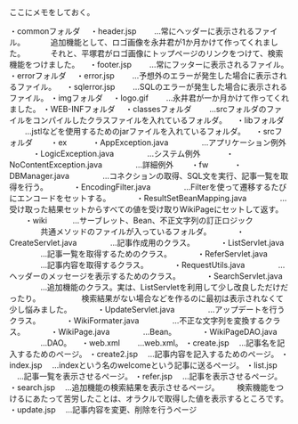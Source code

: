 ここにメモをしておく。

・commonフォルダ
　・header.jsp
　　…常にヘッダーに表示されるファイル。
　　　追加機能として、ロゴ画像を永井君が1か月かけて作ってくれました。
　　　それと、平塚君がロゴ画像にトップページのリンクをつけて、検索機能をつけました。
　・footer.jsp
　　…常にフッターに表示されるファイル。
・errorフォルダ
　・error.jsp
　　…予想外のエラーが発生した場合に表示されるファイル。
　・sqlerror.jsp
　　…SQLのエラーが発生した場合に表示されるファイル。
・imgフォルダ
　・logo.gif
　　…永井君が一か月かけて作ってくれました。
・WEB-INFフォルダ
　・classesフォルダ
　　…srcフォルダのファイルをコンパイルしたクラスファイルを入れているフォルダ。
　・libフォルダ
　　…jstlなどを使用するためのjarファイルを入れているフォルダ。
　・srcフォルダ
　　・ex
　　　・AppException.java
　　　　…アプリケーション例外
　　　・LogicException.java
　　　　…システム例外
　　　・NoContentException.java
　　　　…詳細例外
　　・fw
　　　・DBManager.java
　　　　…コネクションの取得、SQL文を実行、記事一覧を取得を行う。
　　　・EncodingFilter.java
　　　　…Filterを使って遷移するたびにエンコードをセットする。
　　　・ResultSetBeanMapping.java
　　　　…受け取った結果セットからすべての値を受け取りWikiPageにセットして返す。
　　・wiki
　　　…サーブレット、Bean、不正文字列の訂正ロジック
　　　　共通メソッドのファイルが入っているフォルダ。
　　　・CreateServlet.java
　　　　…記事作成用のクラス。
　　　・ListServlet.java
　　　　…記事一覧を取得するためのクラス。
　　　・ReferServlet.java
　　　　…記事内容を取得するクラス。
　　　・RequestUtils.java
　　　　…ヘッダーのメッセージを表示するためのクラス。
　　　・SearchServlet.java
　　　　…追加機能のクラス。実は、ListServletを利用して少し改良しただけだったり。
　　　　　検索結果がない場合などを作るのに最初は表示されなくて少し悩みました。
　　　・UpdateServlet.java
　　　　…アップデートを行うクラス。
　　　・WikiFormater.java
　　　　…不正な文字列を変換するクラス。
　　　・WikiPage.java
　　　　…Bean。
　　　・WikiPageDAO.java
　　　　…DAO。
　・web.xml
　　…web.xml。
・create.jsp
　…記事名を記入するためのページ。
・create2.jsp
　…記事内容を記入するためのページ。
・index.jsp
　…indexという名のwelcomeという記事に送るページ。
・list.jsp
　…記事一覧を表示させるページ。
・refer.jsp
　…記事を表示させるページ。
・search.jsp
　…追加機能の検索結果を表示させるページ。
　　検索機能をつけるにあたって苦労したことは、オラクルで取得した値を表示するところです。
・update.jsp
　…記事内容を変更、削除を行うページ

